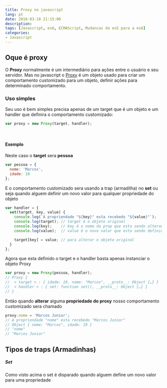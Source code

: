 ```yaml
---
title: Proxy no javascript
lang: pt
date: 2018-03-10 21:15:00
description:
tags: [Javascript, es6, ECMAScript, Mudancas da es5 para a es6]
categories:
- Javascript
---
```


## Oque é proxy

O **Proxy** normalmente é um intermediário para ações entre o usuário e seu servidor. Mas no javascript o [Proxy](https://www.ecma-international.org/ecma-262/6.0/#sec-proxy-objects) é um objeto usado para criar um comportamento customizado para um objeto, definir ações para determinado comportamento.
<br>

### Uso simples

Seu uso é bem simples precisa apenas de um target que é um objeto e um handler que definira o comportamento customizado:

```javascript
var proxy = new Proxy(target, handler); 
```
<br>

#### Exemplo
Neste caso o **target** sera **pessoa**
```javascript
var pessoa = {
  nome: 'Marcos',
  idade: 19
};
```

E o comportamento customizado sera usando a trap (armadilha) no **set** ou seja quando alguem definir um novo valor para qualquer propriedade do objeto
```javascript
var handler = {
  set(target, key, value) {
    console.log(`A propriendade "${key}" esta recebedo "${value}"`);
    console.log(target); // target é o objeto original
    console.log(key);    // key é o nome da prop que esta sendo alterada
    console.log(value);  // value é o novo valor que esta sendo definido

    target[key] = value; // para alterar o objeto original
  }
};
```

Agora que esta definido o target e o handler basta apenas instanciar o objeto Proxy
```javascript
var proxy = new Proxy(pessoa, handler); 
// Proxy {​
//  < target > : { idade: 19​​, nome: "Marcos"​,​ __proto__: Object {…} }
//  < handler > : { set: function set(), __proto__: Object {…} }
// }
```

Então quando **alterar** alguma **propriedade do proxy** nosso comportamento customizado sera chamado
```javascript
proxy.nome = 'Marcos Junior';
// A propriendade "nome" esta recebedo "Marcos Junior"
// Object { nome: "Marcos", idade: 19 }
// "nome" 
// "Marcos Junior"
```
## Tipos de traps (Armadinhas)

##### Set
Como visto acima o set é disparado quando alguem define um novo valor para uma propriedade

```javascript
```